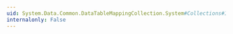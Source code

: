 ```yaml
---
uid: System.Data.Common.DataTableMappingCollection.System#Collections#IList#IsFixedSize
internalonly: False
---
```

